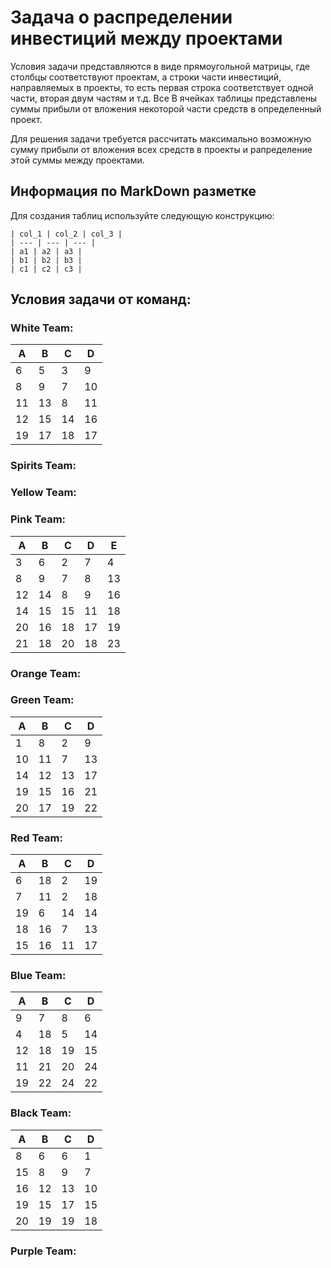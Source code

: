 # Задача о распределении инвестиций между проектами
Условия задачи представляются в виде прямоугольной матрицы, где столбцы соответствуют проектам, а строки части 
инвестиций, направляемых в проекты, то есть первая строка соответствует одной части, вторая двум частям и т.д. Все 
В ячейках таблицы представлены суммы прибыли от вложения некоторой части средств в определенный проект.

Для решения задачи требуется рассчитать максимально возможную сумму прибыли от вложения всех средств в проекты и 
рапределение этой суммы между проектами.
## Информация по MarkDown разметке
Для создания таблиц используйте следующую конструкцию:  
```
| col_1 | col_2 | col_3 |  
| --- | --- | --- |  
| a1 | a2 | a3 |
| b1 | b2 | b3 |
| с1 | с2 | с3 |
```
## Условия задачи от команд:
### White Team:

<table>
<thead>
  <tr>
    <th>A</th>
    <th>B</th>
    <th>C</th>
    <th>D</th>
  </tr>
</thead>
<tbody>
  <tr>
    <td>6</td>
    <td>5</td>
    <td>3</td>
    <td>9</td>
  </tr>
  <tr>
    <td>8</td>
    <td>9</td>
    <td>7</td>
    <td>10</td>
  </tr>
  <tr>
    <td>11</td>
    <td>13</td>
    <td>8</td>
    <td>11</td>
  </tr>
  <tr>
    <td>12</td>
    <td>15</td>
    <td>14</td>
    <td>16</td>
  </tr>
  <tr>
    <td>19</td>
    <td>17</td>
    <td>18</td>
    <td>17</td>
  </tr>
</tbody>
</table>

### Spirits Team:
### Yellow Team:
### Pink Team:
| A | B | C | D | E |
|---|---|---|---|---|
| 3 | 6 | 2 | 7 | 4 |
| 8 | 9 | 7 | 8 | 13 |
| 12 | 14 | 8 | 9 | 16 |
| 14 | 15 | 15 | 11 | 18 |
| 20 | 16 | 18 | 17 | 19 |
| 21 | 18 | 20 | 18 | 23 |
### Orange Team:
### Green Team:
| A   | B   | C   | D   |
|-----|-----|-----|-----|
| 1   | 8   | 2   | 9   |
| 10  | 11  | 7   | 13  | 
 | 14  | 12  | 13  | 17  | 
| 19  | 15  | 16  | 21  |
| 20  | 17  | 19  | 22  |
### Red Team:
| A   | B   | C   | D   |
|-----|-----|-----|-----|
| 6   | 18  | 2   | 19  |
| 7   | 11  | 2   | 18  | 
 | 19  | 6   | 14  | 14  | 
| 18  | 16  | 7   | 13  |
| 15  | 16  | 11  | 17  |
### Blue Team:
| A   | B   | C   | D   |
|-----|-----|-----|-----|
| 9   | 7   | 8   | 6   |
| 4   | 18  | 5   | 14  | 
 | 12  | 18  | 19  | 15  | 
| 11  | 21  | 20  | 24  |
| 19  | 22  | 24  | 22  |
### Black Team:
| A   | B   | C   | D   |
|-----|-----|-----|-----|
| 8   | 6   | 6   | 1   |
| 15  | 8   | 9   | 7   | 
 | 16  | 12  | 13  | 10  | 
| 19  | 15  | 17  | 15  |
| 20  | 19  | 19  | 18  |
### Purple Team:
